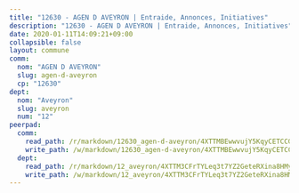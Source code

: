 ```yaml
---
title: "12630 - AGEN D AVEYRON | Entraide, Annonces, Initiatives"
description: "12630 - AGEN D AVEYRON | Entraide, Annonces, Initiatives"
date: 2020-01-11T14:09:21+09:00
collapsible: false
layout: commune
comm:
  nom: "AGEN D AVEYRON"
  slug: agen-d-aveyron
  cp: "12630"
dept:
  nom: "Aveyron"
  slug: aveyron
  num: "12"
peerpad:
  comm:
    read_path: /r/markdown/12630_agen-d-aveyron/4XTTMBEwwvujY5KqyCETCCGp2Z3YQnEqVZaZbw9f1yJGvz5nn
    write_path: /w/markdown/12630_agen-d-aveyron/4XTTMBEwwvujY5KqyCETCCGp2Z3YQnEqVZaZbw9f1yJGvz5nn-K3TgUubbP2WK7yjDcGt9hyaYrGv5cZj7D54ii3caaki5pXyFE9Xr5eoKnVPftBu8ceXuZK2g496BLwZoVUfNHuJxEcowkmoGLosNjHT4yVsG8gSooh2zUrSYAd9eFuwCnyEgPJke
  dept:
    read_path: /r/markdown/12_aveyron/4XTTM3CFrTYLeq3t7YZ2GeteRXina8HMy585xLdATaEm28gJq
    write_path: /w/markdown/12_aveyron/4XTTM3CFrTYLeq3t7YZ2GeteRXina8HMy585xLdATaEm28gJq-K3TgUfu3tdsvnJNzfCjLcQBm4uQ83gag77qnaAo9pjUvbpQyfAVAxJdyULKffeJFVcGHHVraYZNVQhiGBeBUKBFLy2Vr8dapgU6tQCmoJQ6dgnoqRGmK9bSxqhW9VArfxRuTPcgV
---
```


